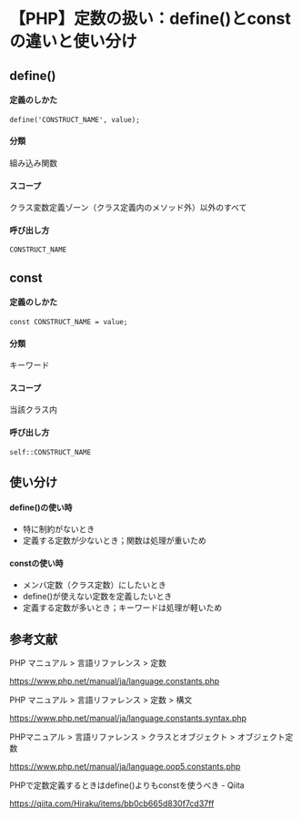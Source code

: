 # 【PHP】定数の扱い：define()とconstの違いと使い分け

## define()

#### 定義のしかた
```define('CONSTRUCT_NAME', value);```

#### 分類
組み込み関数

#### スコープ
クラス変数定義ゾーン（クラス定義内のメソッド外）以外のすべて

#### 呼び出し方
`CONSTRUCT_NAME`


## const

#### 定義のしかた
```const CONSTRUCT_NAME = value;```

#### 分類
キーワード

#### スコープ
当該クラス内

#### 呼び出し方
`self::CONSTRUCT_NAME`

## 使い分け

#### define()の使い時

- 特に制約がないとき
- 定義する定数が少ないとき；関数は処理が重いため

#### constの使い時

- メンバ定数（クラス定数）にしたいとき
- define()が使えない定数を定義したいとき
- 定義する定数が多いとき；キーワードは処理が軽いため

## 参考文献

PHP マニュアル > 言語リファレンス > 定数

https://www.php.net/manual/ja/language.constants.php

PHP マニュアル > 言語リファレンス > 定数 > 構文

https://www.php.net/manual/ja/language.constants.syntax.php

PHPマニュアル > 言語リファレンス > クラスとオブジェクト > オブジェクト定数

https://www.php.net/manual/ja/language.oop5.constants.php

PHPで定数定義するときはdefine()よりもconstを使うべき - Qiita

https://qiita.com/Hiraku/items/bb0cb665d830f7cd37ff
